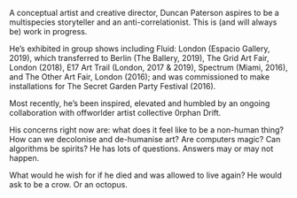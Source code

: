 A conceptual artist and creative director, Duncan Paterson aspires to be a multispecies storyteller and an anti-correlationist. This is (and will always be) work in progress.


He’s exhibited in group shows including Fluid: London (Espacio Gallery, 2019), which transferred to Berlin (The Ballery, 2019), The Grid Art Fair, London (2018), E17 Art Trail (London, 2017 & 2019), Spectrum (Miami, 2016), and The Other Art Fair, London (2016); and was commissioned to make installations for The Secret Garden Party Festival (2016).


Most recently, he’s been inspired, elevated and humbled by an ongoing collaboration with offworlder artist collective 0rphan Drift.


His concerns right now are: what does it feel like to be a non-human thing? How can we decolonise and de-humanise art? Are computers magic? Can algorithms be spirits? He has lots of questions. Answers may or may not happen.


What would he wish for if he died and was allowed to live again? He would ask to be a crow. Or an octopus.

